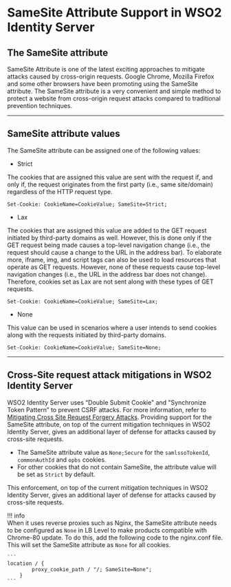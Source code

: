 # SameSite Attribute Support in WSO2 Identity Server

## The SameSite attribute
SameSite Attribute is one of the latest exciting approaches to mitigate attacks caused by cross-origin requests.
Google Chrome, Mozilla Firefox and some other browsers have been promoting using the SameSite attribute. The SameSite
attribute is a very convenient and simple method to protect a website from cross-origin request attacks compared to 
traditional prevention techniques.

---

## SameSite attribute values
The SameSite attribute can be assigned one of the following values:

-   Strict

 The cookies that are assigned this value are sent with the request if, and only if, the request originates 
 from the first party (i.e., same site/domain) regardless of the HTTP request type.
 
 ```Set-Cookie: CookieName=CookieValue; SameSite=Strict;```
 
-   Lax

 The cookies that are assigned this value are added to the GET request initiated by third-party domains as well. 
 However, this is done only if the GET request being made causes a top-level navigation change (i.e., the request should cause
 a change to the URL in the address bar). To elaborate more, iframe, img, and script tags can also be used to load 
 resources that operate as GET requests. However, none of these requests cause top-level navigation changes (i.e., the URL in 
 the address bar does not change). Therefore, cookies set as Lax are not sent along with these types of GET requests.
 
 ```Set-Cookie: CookieName=CookieValue; SameSite=Lax;```

-   None

 This value can be used in scenarios where a user intends to send cookies along with the requests initiated 
 by third-party domains.
 
 ```Set-Cookie: CookieName=CookieValue; SameSite=None;```
 
---

## Cross-Site request attack mitigations in WSO2 Identity Server

WSO2 Identity Server uses “Double Submit Cookie" and "Synchronize Token Pattern” to prevent CSRF attacks. For more information,
refer to [Mitigating Cross Site Request Forgery Attacks](../../../deploy/mitigate-attacks/mitigate-cross-site-request-forgery-attacks/).
Providing support for the SameSite attribute, on top of the current mitigation techniques in WSO2 Identity Server, 
gives an additional layer of defense for attacks caused by cross-site requests.
 
- The SameSite attribute value as `None;Secure` for the `samlssoTokenId`, `commonAuthId` and `opbs` cookies.
- For other cookies that do not contain SameSite, the attribute value will be set as `Strict` by default.
 
 This enforcement, on top of the current mitigation techniques in WSO2 Identity Server, gives an additional layer of defense 
 for attacks caused by cross-site requests.
 
!!! info  
    When it uses reverse proxies such as Nginx, the SameSite attribute needs to be configured as `None` in LB Level to make products
    compatible with Chrome-80 update. To do this, add the following code to the nginx.conf file. This will set the SameSite attribute as `None` for all cookies.
     
    ```
    location / {
            proxy_cookie_path / "/; SameSite=None";
        }
    ```